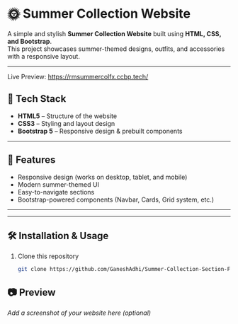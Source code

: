 # 🌞 Summer Collection Website

A simple and stylish **Summer Collection Website** built using **HTML, CSS, and Bootstrap**.  
This project showcases summer-themed designs, outfits, and accessories with a responsive layout.  

---

Live Preview: https://rmsummercolfx.ccbp.tech/

## 🚀 Tech Stack
- **HTML5** – Structure of the website  
- **CSS3** – Styling and layout design  
- **Bootstrap 5** – Responsive design & prebuilt components  

---

## 📌 Features
- Responsive design (works on desktop, tablet, and mobile)  
- Modern summer-themed UI  
- Easy-to-navigate sections  
- Bootstrap-powered components (Navbar, Cards, Grid system, etc.)  

---


---

## 🛠️ Installation & Usage
1. Clone this repository  
   ```bash
   git clone https://github.com/GaneshAdhi/Summer-Collection-Section-FlexBox.git


## 📷 Preview  
_Add a screenshot of your website here (optional)_  
